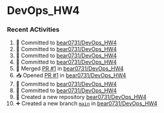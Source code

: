 # DevOps_HW4

### Recent ACtivities

<!--START_SECTION:activity-->

1. 📝 Committed to [bear0731/DevOps_HW4](https://github.com/bear0731/DevOps_HW4/commit/a53130a666276b34318c65cf4952fcee22cceb79)
2. 📝 Committed to [bear0731/DevOps_HW4](https://github.com/bear0731/DevOps_HW4/commit/823ca9c9d8e1e07df341e707562bfad04af14fec)
3. 📝 Committed to [bear0731/DevOps_HW4](https://github.com/bear0731/DevOps_HW4/commit/aa36b2ab45483cbe47a7ceec50a55ddfc30fa1b2)
4. 📝 Committed to [bear0731/DevOps_HW4](https://github.com/bear0731/DevOps_HW4/commit/a812401d60ce777b7283ade18f7bde58fda60c1f)
5. 🔀 Merged [PR #1](https://github.com/bear0731/DevOps_HW4/pull/1) in [bear0731/DevOps_HW4](https://github.com/bear0731/DevOps_HW4)
6. 📥 Opened [PR #1](https://github.com/bear0731/DevOps_HW4/pull/1) in [bear0731/DevOps_HW4](https://github.com/bear0731/DevOps_HW4)
7. 📝 Committed to [bear0731/DevOps_HW4](https://github.com/bear0731/DevOps_HW4/commit/174653a272eaac014da33a92f71b77da611aec38)
8. 📝 Committed to [bear0731/DevOps_HW4](https://github.com/bear0731/DevOps_HW4/commit/a812401d60ce777b7283ade18f7bde58fda60c1f)
9. 🎉 Created a new repository [bear0731/DevOps_HW4](https://github.com/bear0731/DevOps_HW4)
10. ➕ Created a new branch [`main`](https://github.com/bear0731/DevOps_HW4/tree/main) in [bear0731/DevOps_HW4](https://github.com/bear0731/DevOps_HW4)
<!--END_SECTION:activity-->
